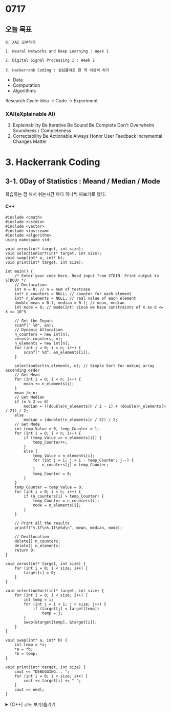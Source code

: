# 0717
## 오늘 목표
```
0. XAI 공부하기

1. Neural Networks and Deep Learning : Week 1

2. Digital Signal Processing 1 : Week 2

3. Hackerrank Coding : 심심풀이로 한 개 이상씩 하기
```

- Data
- Computation
- Algorithms

Research Cycle
Idea -> Code -> Experiment

### XAI(eXplainable AI)
1. Explainability
Be Iterative
Be Sound
Be Complete
Don't Overwhelm
Soundness / Completeness
2. Correctability
Be Actionable
Always Honor User Feedback
Incremental Changes Matter



# 3. Hackerrank Coding

## 3-1. 0Day of Statistics : Meand / Median / Mode
복습하는 겸 해서 쉬는시간 마다 하나씩 짜보기로 했다.

#### C++
```clike
#include <cmath>
#include <cstdio>
#include <vector>
#include <iostream>
#include <algorithm>
using namespace std;

void zeros(int* target, int size);
void selectionSort(int* target, int size);
void swap(int* a, int* b);
void print(int* target, int size);

int main() {
	/* Enter your code here. Read input from STDIN. Print output to STDOUT */
	// Declaration
	int n = 0; // n = num of testcase
	int* n_counters = NULL; // counter for each element
	int* n_elements = NULL; // real value of each element
	double mean = 0.f, median = 0.f; // mean, median
	int mode = 0; // mode(int) since we have constraints of X as 0 <= X <= 10^5

	// Get the Inputs
	scanf(" %d", &n);
	// Dynamic Allocation
	n_counters = new int[n];
	zeros(n_counters, n);
	n_elements = new int[n];
	for (int i = 0; i < n; i++) {
		scanf(" %d", &n_elements[i]);
	}

	selectionSort(n_elements, n); // Simple Sort for making array ascending order
	// Get Mean
	for (int i = 0; i < n; i++) {
		mean += n_elements[i];
	}
	mean /= n;
	// Get Median
	if (n % 2 == 0)
		median = ((double)n_elements[n / 2 - 1] + (double)n_elements[n / 2]) / 2;
	else
		median = (double)(n_elements[n / 2]) / 2;
	// Get Mode
	int temp_Value = 0, temp_Counter = 1;
	for (int i = 0; i < n; i++) {
		if (temp_Value == n_elements[i]) {
			temp_Counter++;
		}
		else {
			temp_Value = n_elements[i];
			for (int j = i; j > i - temp_Counter; j--) {
				n_counters[j] = temp_Counter;
			}
			temp_Counter = 0;
		}
	}
	temp_Counter = temp_Value = 0;
	for (int i = 0; i < n; i++) {
		if (n_counters[i] > temp_Counter) {
			temp_Counter = n_counters[i];
			mode = n_elements[i];
		}
	}

	// Print all the results
	printf("%.1f\n%.1f\n%d\n", mean, median, mode);

	// Deallocation
	delete[] n_counters;
	delete[] n_elements;
	return 0;
}

void zeros(int* target, int size) {
	for (int i = 0; i < size; i++) {
		target[i] = 0;
	}
}

void selectionSort(int* target, int size) {
	for (int i = 0; i < size; i++) {
		int temp = i;
		for (int j = i + 1; j < size; j++) {
			if (target[j] < target[temp])
				temp = j;
		}
		swap(&target[temp], &target[i]);
	}
}

void swap(int* a, int* b) {
	int temp = *a;
	*a = *b;
	*b = temp;
}

void print(int* target, int size) {
	cout << "DEBUGGING... ";
	for (int i = 0; i < size; i++) {
		cout << target[i] << " ";
	}
	cout << endl;
}
```

<details markdown ="1">
<summary>[C++] 코드 보기/숨기기</summary>
</div>
</details>